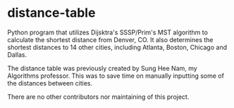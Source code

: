 # distance-table
Python program that utilizes Dijsktra's SSSP/Prim's MST algorithm to calculate the shortest distance from Denver, CO. It also determines the shortest distances to 14 other cities, including Atlanta, Boston, Chicago and Dallas. 

The distance table was previously created by Sung Hee Nam, my Algorithms professor. This was to save time on manually inputting some of the distances between cities. 

There are no other contributors nor maintaining of this project. 
